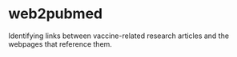 # web2pubmed
Identifying links between vaccine-related research articles and the webpages that reference them.
